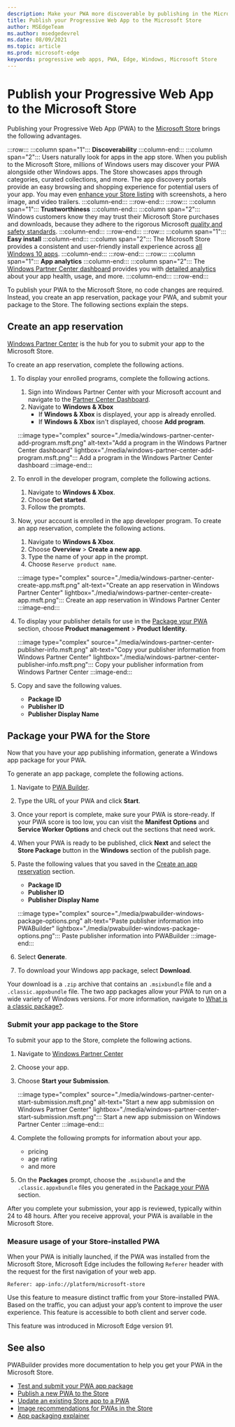 ```yaml
---
description: Make your PWA more discoverable by publishing in the Microsoft Store
title: Publish your Progressive Web App to the Microsoft Store
author: MSEdgeTeam
ms.author: msedgedevrel
ms.date: 08/09/2021
ms.topic: article
ms.prod: microsoft-edge
keywords: progressive web apps, PWA, Edge, Windows, Microsoft Store
---
```

# Publish your Progressive Web App to the Microsoft Store

Publishing your Progressive Web App \(PWA\) to the [Microsoft Store][WindowsUwpPublishIndex] brings the following advantages.

:::row:::
   :::column span="1":::
      **Discoverability**
   :::column-end:::
   :::column span="2":::
      Users naturally look for apps in the app store.  When you publish to the Microsoft Store, millions of Windows users may discover your PWA alongside other Windows apps.  The Store showcases apps through categories, curated collections, and more.  The app discovery portals provide an easy browsing and shopping experience for potential users of your app.  You may even [enhance your Store listing][WindowsUwpPublishAppScreenshotsImages] with screenshots, a hero image, and video trailers.
   :::column-end:::
:::row-end:::
:::row:::
   :::column span="1":::
      **Trustworthiness**
   :::column-end:::
   :::column span="2":::
      Windows customers know they may trust their Microsoft Store purchases and downloads, because they adhere to the rigorous Microsoft [quality and safety standards][LegalWindowsAgreementsStorePolicies].
   :::column-end:::
:::row-end:::
:::row:::
   :::column span="1":::
      **Easy install**
   :::column-end:::
   :::column span="2":::
      The Microsoft Store provides a consistent and user-friendly install experience across [all Windows 10 apps][MicrosoftStoreAppsWindows].
   :::column-end:::
:::row-end:::
:::row:::
   :::column span="1":::
      **App analytics**
   :::column-end:::
   :::column span="2":::
      The [Windows Partner Center dashboard][WindowsUwpPublishIndex] provides you with [detailed analytics][WindowsUwpPublishAnalytics] about your app health, usage, and more.
   :::column-end:::
:::row-end:::

To publish your PWA to the Microsoft Store, no code changes are required.  Instead, you create an app reservation, package your PWA, and submit your package to the Store.  The following sections explain the steps.

## Create an app reservation

[Windows Partner Center][MicrosoftPartnerDashboardWindowsOverview] is the hub for you to submit your app to the Microsoft Store.

To create an app reservation, complete the following actions.

1.  To display your enrolled programs, complete the following actions.
    1.  Sign into Windows Partner Center with your Microsoft account and navigate to the [Partner Center Dashboard][MicrosoftPartnerDashboardHome].
    1.  Navigate to **Windows & Xbox**
        *   If **Windows & Xbox** is displayed, your app is already enrolled.
        *   If **Windows & Xbox** isn't displayed, choose **Add program**.

    :::image type="complex" source="./media/windows-partner-center-add-program.msft.png" alt-text="Add a program in the Windows Partner Center dashboard" lightbox="./media/windows-partner-center-add-program.msft.png":::
       Add a program in the Windows Partner Center dashboard
    :::image-end:::

1.  To enroll in the developer program, complete the following actions.
    1.  Navigate to **Windows & Xbox**.
    1.  Choose **Get started**.
    1.  Follow the prompts.
1.  Now, your account is enrolled in the app developer program. To create an app reservation, complete the following actions.
    1.  Navigate to **Windows & Xbox**.
    1.  Choose **Overview** > **Create a new app**.
    1.  Type the name of your app in the prompt.
    1.  Choose `Reserve product name`.

    :::image type="complex" source="./media/windows-partner-center-create-app.msft.png" alt-text="Create an app reservation in Windows Partner Center" lightbox="./media/windows-partner-center-create-app.msft.png":::
       Create an app reservation in Windows Partner Center
    :::image-end:::

1.  To display your publisher details for use in the [Package your PWA](#package-your-pwa-for-the-store) section, choose **Product management** > **Product Identity**.

    :::image type="complex" source="./media/windows-partner-center-publisher-info.msft.png" alt-text="Copy your publisher information from Windows Partner Center" lightbox="./media/windows-partner-center-publisher-info.msft.png":::
       Copy your publisher information from Windows Partner Center
    :::image-end:::

1.  Copy and save the following values.
    *   **Package ID**
    *   **Publisher ID**
    *   **Publisher Display Name**

## Package your PWA for the Store

Now that you have your app publishing information, generate a Windows app package for your PWA.

To generate an app package, complete the following actions.

1.  Navigate to [PWA Builder][PwabuilderMain].
1.  Type the URL of your PWA and click **Start**.
1.  Once your report is complete, make sure your PWA is store-ready. If your PWA score is too low, you can visit the **Manifest Options** and **Service Worker Options** and check out the sections that need work.
1.  When your PWA is ready to be published, click **Next** and select the **Store Package** button in the **Windows** section of the publish page.
1.  Paste the following values that you saved in the [Create an app reservation](#create-an-app-reservation) section.
    *   **Package ID**
    *   **Publisher ID**
    *   **Publisher Display Name**

    :::image type="complex" source="./media/pwabuilder-windows-package-options.png" alt-text="Paste publisher information into PWABuilder" lightbox="./media/pwabuilder-windows-package-options.png":::
       Paste publisher information into PWABuilder
    :::image-end:::

1.  Select **Generate**.
1.  To download your Windows app package, select **Download**.

Your download is a `.zip` archive that contains an `.msixbundle` file and a `.classic.appxbundle` file.  The two app packages allow your PWA to run on a wide variety of Windows versions.  For more information, navigate to [What is a classic package?][GithubPwaBuilderPwabuilderWindowsChromiumDocsClassicPackageMd].

### Submit your app package to the Store

To submit your app to the Store, complete the following actions.

1.  Navigate to [Windows Partner Center][MicrosoftPartnerDashboardWindowsOverview]
1.  Choose your app.
1.  Choose **Start your Submission**.

    :::image type="complex" source="./media/windows-partner-center-start-submission.msft.png" alt-text="Start a new app submission on Windows Partner Center" lightbox="./media/windows-partner-center-start-submission.msft.png":::
       Start a new app submission on Windows Partner Center
    :::image-end:::

1.  Complete the following prompts for information about your app.
    *   pricing
    *   age rating
    *   and more

1.  On the **Packages** prompt, choose the `.msixbundle` and the `.classic.appxbundle` files you generated in the [Package your PWA](#package-your-pwa-for-the-store) section.

After you complete your submission, your app is reviewed, typically within 24 to 48 hours.  After you receive approval, your PWA is available in the Microsoft Store.

### Measure usage of your Store-installed PWA

When your PWA is initially launched, if the PWA was installed from the Microsoft Store, Microsoft Edge includes the following `Referer` header with the request for the first navigation of your web app.

```
Referer: app-info://platform/microsoft-store
```

Use this feature to measure distinct traffic from your Store-installed PWA.  Based on the traffic, you can adjust your app’s content to improve the user experience.  This feature is accessible to both client and server code.

This feature was introduced in Microsoft Edge version 91.

## See also

PWABuilder provides more documentation to help you get your PWA in the Microsoft Store.

*   [Test and submit your PWA app package][GithubPwaBuilderPwabuilderWindowsChromiumDocsNextStepsMd]
*   [Publish a new PWA to the Store][GithubPwaBuilderPwabuilderWindowsChromiumDocsPublishNewAppMd]
*   [Update an existing Store app to a PWA][GithubPwaBuilderPwabuilderWindowsChromiumDocsUpdateExistingAppMd]
*   [Image recommendations for PWAs in the Store][GithubPwaBuilderPwabuilderWindowsChromiumDocsImageRecommendationsMd]
*   [App packaging explainer][GithubPwaBuilderPwabuilderWindowsChromiumDocsClassicPackageMd]

<!-- links -->

[LegalWindowsAgreementsStorePolicies]: /legal/windows/agreements/store-policies "Microsoft Store Policies | Microsoft Docs"

[WindowsUwpPublishAnalytics]: /windows/uwp/publish/analytics "Analyze app performance | Microsoft Docs"
[WindowsUwpPublishAppScreenshotsImages]: /windows/uwp/publish/app-screenshots-and-images "App screenshots, images, and trailers | Microsoft Docs"
[WindowsUwpPublishIndex]: /windows/uwp/publish/index "Publish Windows apps and games | Microsoft Docs"

[MicrosoftPartnerDashboardHome]: https://partner.microsoft.com/dashboard/home "Home | Microsoft Partner Center"
[MicrosoftPartnerDashboardWindowsOverview]: https://partner.microsoft.com/dashboard/windows/overview "Resources for partners | Microsoft Partner Center"

[MicrosoftStoreAppsWindows]: https://www.microsoft.com/store/apps/windows "Windows Apps | Microsoft Store"

[WindowsBlogWindowsdeveloperHostedAppModel]: https://blogs.windows.com/windowsdeveloper/hosted-app-model "Hosted App Model | Windows Developer Blog"

[GithubPwaBuilderPwabuilderWindowsChromiumDocsClassicPackageMd]: https://github.com/pwa-builder/pwabuilder-windows-chromium-docs/blob/master/classic-package.md "What is a classic package? | GitHub"
[GithubPwaBuilderPwabuilderWindowsChromiumDocsImageRecommendationsMd]: https://github.com/pwa-builder/pwabuilder-windows-chromium-docs/blob/master/image-recommendations.md "Image recommendations for Windows PWA packages | GitHub"
[GithubPwaBuilderPwabuilderWindowsChromiumDocsNextStepsMd]: https://github.com/pwa-builder/pwabuilder-windows-chromium-docs/blob/master/next-steps.md "Next steps for getting your PWA into the Microsoft Store | GitHub"
[GithubPwaBuilderPwabuilderWindowsChromiumDocsPublishNewAppMd]: https://github.com/pwa-builder/pwabuilder-windows-chromium-docs/blob/master/publish-new-app.md "Publish a new app to the Store | GitHub"
[GithubPwaBuilderPwabuilderWindowsChromiumDocsUpdateExistingAppMd]: https://github.com/pwa-builder/pwabuilder-windows-chromium-docs/blob/master/update-existing-app.md "Update an existing app in the Store | GitHub"

[PwabuilderMain]: https://www.pwabuilder.com "PWABuilder"
